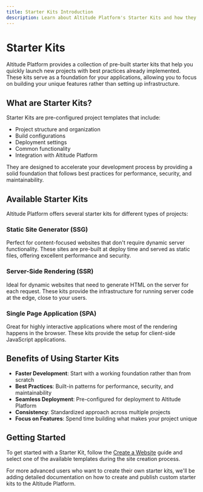 ```yaml
---
title: Starter Kits Introduction
description: Learn about Altitude Platform's Starter Kits and how they can accelerate your development.
---
```


# Starter Kits

Altitude Platform provides a collection of pre-built starter kits that help you quickly launch new projects with best practices already implemented. These kits serve as a foundation for your applications, allowing you to focus on building your unique features rather than setting up infrastructure.

## What are Starter Kits?

Starter Kits are pre-configured project templates that include:

- Project structure and organization
- Build configurations
- Deployment settings
- Common functionality
- Integration with Altitude Platform

They are designed to accelerate your development process by providing a solid foundation that follows best practices for performance, security, and maintainability.

## Available Starter Kits

Altitude Platform offers several starter kits for different types of projects:

### Static Site Generator (SSG)

Perfect for content-focused websites that don't require dynamic server functionality. These sites are pre-built at deploy time and served as static files, offering excellent performance and security.

### Server-Side Rendering (SSR)

Ideal for dynamic websites that need to generate HTML on the server for each request. These kits provide the infrastructure for running server code at the edge, close to your users.

### Single Page Application (SPA)

Great for highly interactive applications where most of the rendering happens in the browser. These kits provide the setup for client-side JavaScript applications.

## Benefits of Using Starter Kits

- **Faster Development**: Start with a working foundation rather than from scratch
- **Best Practices**: Built-in patterns for performance, security, and maintainability
- **Seamless Deployment**: Pre-configured for deployment to Altitude Platform
- **Consistency**: Standardized approach across multiple projects
- **Focus on Features**: Spend time building what makes your project unique

## Getting Started

To get started with a Starter Kit, follow the [Create a Website](../guides/create-a-site) guide and select one of the available templates during the site creation process.

For more advanced users who want to create their own starter kits, we'll be adding detailed documentation on how to create and publish custom starter kits to the Altitude Platform.